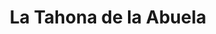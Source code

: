 ---
title: "La Tahona de la Abuela"
url: /salamanca/la-tahona-de-la-abuela-calle-de-maria-auxiliadora/
shop: Bäckerei
---